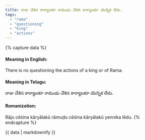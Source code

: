 ```yaml
---
title: రాజు చేశిన కార్యాలకూ రాముడు చేశిన కార్యాలకూ యెన్నిక లేదు.
tags:
  - "rama"
  - "questioning"
  - "king"
  - "actions"
---
```


{% capture data %}
#### Meaning in English:
There is no questioning the actions of a king or of Rama.

#### Meaning in Telugu:
రాజు చేశిన కార్యాలకూ రాముడు చేశిన కార్యాలకూ యెన్నిక లేదు.

#### Romanization:
Rāju cēśina kāryālakū rāmuḍu cēśina kāryālakū yennika lēdu.
{% endcapture %}

{{ data | markdownify }}

